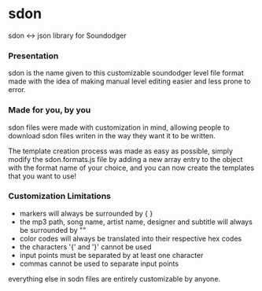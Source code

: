 # sdon
sdon <-> json library for Soundodger


### Presentation

sdon is the name given to this customizable soundodger level file format made with the idea of making manual level editing easier and less prone to error.

### Made for you, by you

sdon files were made with customization in mind, allowing people to download sdon files writen in the way they want it to be written.

The template creation process was made as easy as possible, simply modify the sdon.formats.js file by adding a new array entry to the object with the format name of your choice, and you can now create the templates that you want to use!

### Customization Limitations

- markers will always be surrounded by { }
- the mp3 path, song name, artist name, designer and subtitle will always be surrounded by ""
- color codes will always be translated into their respective hex codes
- the characters '{' and '}' cannot be used
- input points must be separated by at least one character
- commas cannot be used to separate input points

everything else in sodn files are entirely customizable by anyone.
